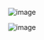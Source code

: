 ![image](https://github.com/FudoJun/Data-Structure/assets/54784415/b0e4d0b6-b9e0-457e-add8-a017c7538ce3)

![image](https://github.com/FudoJun/Data-Structure/assets/54784415/6ed846f3-cca5-49a5-83d7-1b17d4ffc72f)
